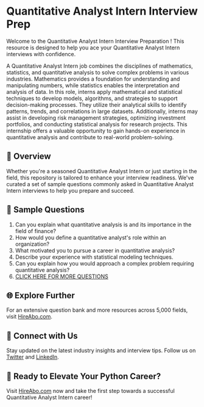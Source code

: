 # Quantitative Analyst Intern Interview Prep

Welcome to the Quantitative Analyst Intern Interview Preparation ! This resource is designed to help you ace your Quantitative Analyst Intern interviews with confidence.

A Quantitative Analyst Intern job combines the disciplines of mathematics, statistics, and quantitative analysis to solve complex problems in various industries. Mathematics provides a foundation for understanding and manipulating numbers, while statistics enables the interpretation and analysis of data. In this role, interns apply mathematical and statistical techniques to develop models, algorithms, and strategies to support decision-making processes. They utilize their analytical skills to identify patterns, trends, and correlations in large datasets. Additionally, interns may assist in developing risk management strategies, optimizing investment portfolios, and conducting statistical analysis for research projects. This internship offers a valuable opportunity to gain hands-on experience in quantitative analysis and contribute to real-world problem-solving.

## 🚀 Overview

Whether you're a seasoned Quantitative Analyst Intern or just starting in the field, this repository is tailored to enhance your interview readiness. We've curated a set of sample questions commonly asked in Quantitative Analyst Intern interviews to help you prepare and succeed.

## 📝 Sample Questions

1. Can you explain what quantitative analysis is and its importance in the field of finance?
2. How would you define a quantitative analyst's role within an organization?
3. What motivated you to pursue a career in quantitative analysis?
4. Describe your experience with statistical modeling techniques.
5. Can you explain how you would approach a complex problem requiring quantitative analysis?
6. [CLICK HERE FOR MORE QUESTIONS](https://hireabo.com/job/19_3_15/Quantitative%20Analyst%20Intern)

## 🌐 Explore Further

For an extensive question bank and more resources across 5,000 fields, visit [HireAbo.com](https://www.hireabo.com).

## 📱 Connect with Us

Stay updated on the latest industry insights and interview tips. Follow us on [Twitter](https://twitter.com/hireabo) and [LinkedIn](https://www.linkedin.com/in/hire-abo-3609972a8/).

## 🚀 Ready to Elevate Your Python Career?

Visit [HireAbo.com](https://www.hireabo.com) now and take the first step towards a successful Quantitative Analyst Intern career!